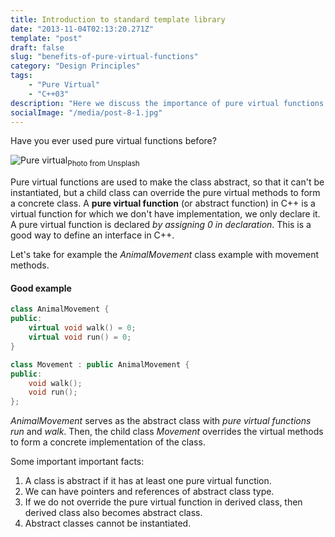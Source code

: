 ```yaml
---
title: Introduction to standard template library
date: "2013-11-04T02:13:20.271Z"
template: "post"
draft: false
slug: "benefits-of-pure-virtual-functions"
category: "Design Principles"
tags:
    - "Pure Virtual"
    - "C++03"
description: "Here we discuss the importance of pure virtual functions."
socialImage: "/media/post-8-1.jpg"
---
```


Have you ever used pure virtual functions before?

![Pure virtual](/media/post-8-1.jpg "Horses")<sub>Photo from Unsplash</sub>

Pure virtual functions are used to make the class abstract, so that it can't be instantiated, but a child class can override the pure virtual methods to form a concrete class. A **pure virtual function** (or abstract function) in C++ is a virtual function for which we don't have implementation, we only declare it. A pure virtual function is declared *by assigning 0 in declaration*. This is a good way to define an interface in C++.

Let's take for example the _AnimalMovement_ class example with movement methods.

#### Good example

```cpp
class AnimalMovement {
public:
    virtual void walk() = 0;
    virtual void run() = 0;
}

class Movement : public AnimalMovement {
public:
    void walk();
    void run();
};
```
_AnimalMovement_ serves as the abstract class with *pure virtual functions* _run_ and _walk_. Then, the child class _Movement_ overrides the virtual methods to form a concrete implementation of the class.

Some important important facts:
1. A class is abstract if it has at least one pure virtual function.
2. We can have pointers and references of abstract class type.
3. If we do not override the pure virtual function in derived class, then derived class also becomes abstract class.
4. Abstract classes cannot be instantiated.